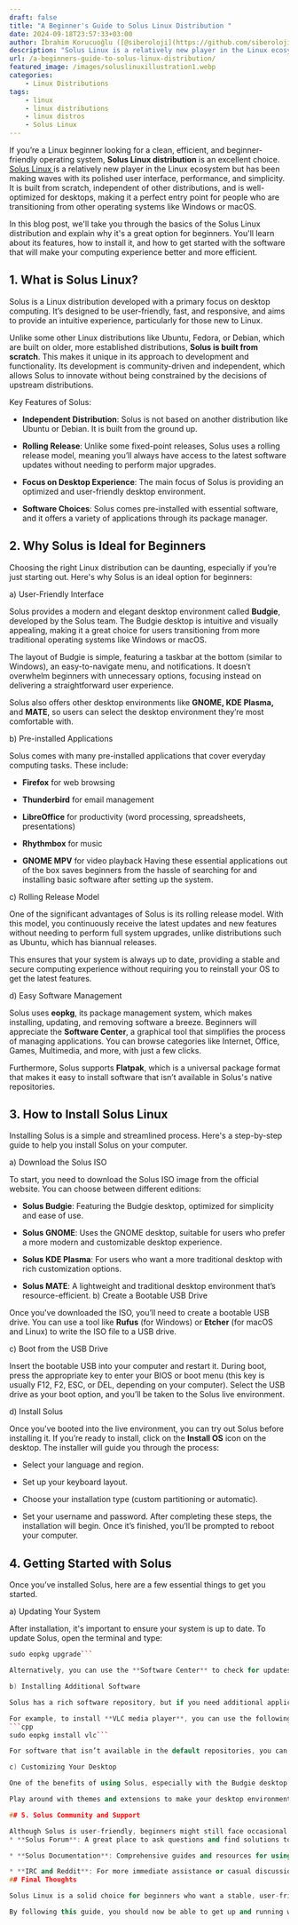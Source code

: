 ```yaml
---
draft: false
title: "A Beginner's Guide to Solus Linux Distribution "
date: 2024-09-18T23:57:33+03:00
author: İbrahim Korucuoğlu ([@siberoloji](https://github.com/siberoloji))
description: "Solus Linux is a relatively new player in the Linux ecosystem but has been making waves with its polished user interface, performance, and simplicity. "
url: /a-beginners-guide-to-solus-linux-distribution/
featured_image: /images/soluslinuxillustration1.webp
categories:
    - Linux Distributions
tags:
    - linux
    - linux distributions
    - linux distros
    - Solus Linux
---
```

If you’re a Linux beginner looking for a clean, efficient, and beginner-friendly operating system, **Solus Linux distribution** is an excellent choice. <a href="https://getsol.us" target="_blank" rel="noopener" title="">Solus Linux </a>is a relatively new player in the Linux ecosystem but has been making waves with its polished user interface, performance, and simplicity. It is built from scratch, independent of other distributions, and is well-optimized for desktops, making it a perfect entry point for people who are transitioning from other operating systems like Windows or macOS.

In this blog post, we'll take you through the basics of the Solus Linux distribution and explain why it's a great option for beginners. You'll learn about its features, how to install it, and how to get started with the software that will make your computing experience better and more efficient.

## 1. What is Solus Linux?

Solus is a Linux distribution developed with a primary focus on desktop computing. It’s designed to be user-friendly, fast, and responsive, and aims to provide an intuitive experience, particularly for those new to Linux.

Unlike some other Linux distributions like Ubuntu, Fedora, or Debian, which are built on older, more established distributions, **Solus is built from scratch**. This makes it unique in its approach to development and functionality. Its development is community-driven and independent, which allows Solus to innovate without being constrained by the decisions of upstream distributions.

Key Features of Solus:
* **Independent Distribution**: Solus is not based on another distribution like Ubuntu or Debian. It is built from the ground up.

* **Rolling Release**: Unlike some fixed-point releases, Solus uses a rolling release model, meaning you’ll always have access to the latest software updates without needing to perform major upgrades.

* **Focus on Desktop Experience**: The main focus of Solus is providing an optimized and user-friendly desktop environment.

* **Software Choices**: Solus comes pre-installed with essential software, and it offers a variety of applications through its package manager.
## 2. Why Solus is Ideal for Beginners

Choosing the right Linux distribution can be daunting, especially if you’re just starting out. Here's why Solus is an ideal option for beginners:

a) User-Friendly Interface

Solus provides a modern and elegant desktop environment called **Budgie**, developed by the Solus team. The Budgie desktop is intuitive and visually appealing, making it a great choice for users transitioning from more traditional operating systems like Windows or macOS.

The layout of Budgie is simple, featuring a taskbar at the bottom (similar to Windows), an easy-to-navigate menu, and notifications. It doesn’t overwhelm beginners with unnecessary options, focusing instead on delivering a straightforward user experience.

Solus also offers other desktop environments like **GNOME, KDE Plasma,** and **MATE**, so users can select the desktop environment they’re most comfortable with.

b) Pre-installed Applications

Solus comes with many pre-installed applications that cover everyday computing tasks. These include:
* **Firefox** for web browsing

* **Thunderbird** for email management

* **LibreOffice** for productivity (word processing, spreadsheets, presentations)

* **Rhythmbox** for music

* **GNOME MPV** for video playback
Having these essential applications out of the box saves beginners from the hassle of searching for and installing basic software after setting up the system.

c) Rolling Release Model

One of the significant advantages of Solus is its rolling release model. With this model, you continuously receive the latest updates and new features without needing to perform full system upgrades, unlike distributions such as Ubuntu, which has biannual releases.

This ensures that your system is always up to date, providing a stable and secure computing experience without requiring you to reinstall your OS to get the latest features.

d) Easy Software Management

Solus uses **eopkg**, its package management system, which makes installing, updating, and removing software a breeze. Beginners will appreciate the **Software Center**, a graphical tool that simplifies the process of managing applications. You can browse categories like Internet, Office, Games, Multimedia, and more, with just a few clicks.

Furthermore, Solus supports **Flatpak**, which is a universal package format that makes it easy to install software that isn’t available in Solus's native repositories.

## 3. How to Install Solus Linux

Installing Solus is a simple and streamlined process. Here's a step-by-step guide to help you install Solus on your computer.

a) Download the Solus ISO

To start, you need to download the Solus ISO image from the official website. You can choose between different editions:
* **Solus Budgie**: Featuring the Budgie desktop, optimized for simplicity and ease of use.

* **Solus GNOME**: Uses the GNOME desktop, suitable for users who prefer a more modern and customizable desktop experience.

* **Solus KDE Plasma**: For users who want a more traditional desktop with rich customization options.

* **Solus MATE**: A lightweight and traditional desktop environment that’s resource-efficient.
b) Create a Bootable USB Drive

Once you've downloaded the ISO, you’ll need to create a bootable USB drive. You can use a tool like **Rufus** (for Windows) or **Etcher** (for macOS and Linux) to write the ISO file to a USB drive.

c) Boot from the USB Drive

Insert the bootable USB into your computer and restart it. During boot, press the appropriate key to enter your BIOS or boot menu (this key is usually F12, F2, ESC, or DEL, depending on your computer). Select the USB drive as your boot option, and you’ll be taken to the Solus live environment.

d) Install Solus

Once you've booted into the live environment, you can try out Solus before installing it. If you’re ready to install, click on the **Install OS** icon on the desktop. The installer will guide you through the process:
* Select your language and region.

* Set up your keyboard layout.

* Choose your installation type (custom partitioning or automatic).

* Set your username and password.
After completing these steps, the installation will begin. Once it’s finished, you’ll be prompted to reboot your computer.

## 4. Getting Started with Solus

Once you’ve installed Solus, here are a few essential things to get you started.

a) Updating Your System

After installation, it's important to ensure your system is up to date. To update Solus, open the terminal and type:
```cpp
sudo eopkg upgrade```

Alternatively, you can use the **Software Center** to check for updates and install them through a graphical interface.

b) Installing Additional Software

Solus has a rich software repository, but if you need additional applications, you can easily install them via the Software Center or by using the terminal.

For example, to install **VLC media player**, you can use the following command:
```cpp
sudo eopkg install vlc```

For software that isn’t available in the default repositories, you can also use **Flatpak**. Flatpak comes pre-installed on Solus, so you can start using it right away. Just search for the app you need on Flathub, the official repository for Flatpak apps, and follow the installation instructions.

c) Customizing Your Desktop

One of the benefits of using Solus, especially with the Budgie desktop, is its ease of customization. You can change themes, icons, and window behavior through the **Budgie Desktop Settings**. If you're using GNOME, KDE, or MATE, you'll have their respective customization options.

Play around with themes and extensions to make your desktop environment look and feel exactly how you want.

## 5. Solus Community and Support

Although Solus is user-friendly, beginners might still face occasional challenges. Fortunately, the Solus community is active and helpful. You can find support through:
* **Solus Forum**: A great place to ask questions and find solutions to common issues.

* **Solus Documentation**: Comprehensive guides and resources for using Solus.

* **IRC and Reddit**: For more immediate assistance or casual discussions.
## Final Thoughts

Solus Linux is a solid choice for beginners who want a stable, user-friendly, and well-supported Linux distribution. Its focus on simplicity, combined with the power of a rolling release model, makes it a great operating system for users looking for an efficient desktop experience. With a sleek interface, straightforward installation process, and a wealth of pre-installed software, Solus removes much of the friction often associated with starting out in the Linux world.

By following this guide, you should now be able to get up and running with Solus, and begin exploring all the features and customizations it has to offer. Happy Linux-ing!
